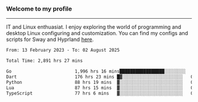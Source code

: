 ### Welcome to my profile

---

IT and Linux enthuasiat. I enjoy exploring the world of programming and desktop Linux configuring and customization. You can find my configs and scripts for Sway and Hyprland [here](https://github.com/uroborosq/mess-of-linux-configurations).

<!-- <div display="block">
 	<img align="left" width="48%" alt="isocalendar" src=".github/metrics/isocalendar_metrics.svg" />
	<img align="center" width="48%" alt="contributions" src=".github/metrics/contributions_metrics.svg" />
	<img align="center" alt="languages" src=".github/metrics/languages_metrics.svg" />
</div> -->

<!-- ![](https://komarev.com/ghpvc/?username=uroborosq&color=success&style=flat-square) -->
<!-- [](https://img.shields.io/github/last-commit/uroborosq/uroborosq?label=Profile%20updated&style=flat-square) -->

<!--START_SECTION:waka-->

```txt
From: 13 February 2023 - To: 02 August 2025

Total Time: 2,891 hrs 27 mins

Go                        1,996 hrs 16 mins█████████████████░░░░░░░░   68.44 %
Dart                      176 hrs 23 mins █▓░░░░░░░░░░░░░░░░░░░░░░░   06.05 %
Python                    88 hrs 19 mins  ▓░░░░░░░░░░░░░░░░░░░░░░░░   03.03 %
Lua                       87 hrs 15 mins  ▓░░░░░░░░░░░░░░░░░░░░░░░░   02.99 %
TypeScript                77 hrs 6 mins   ▓░░░░░░░░░░░░░░░░░░░░░░░░   02.64 %
```

<!--END_SECTION:waka-->
